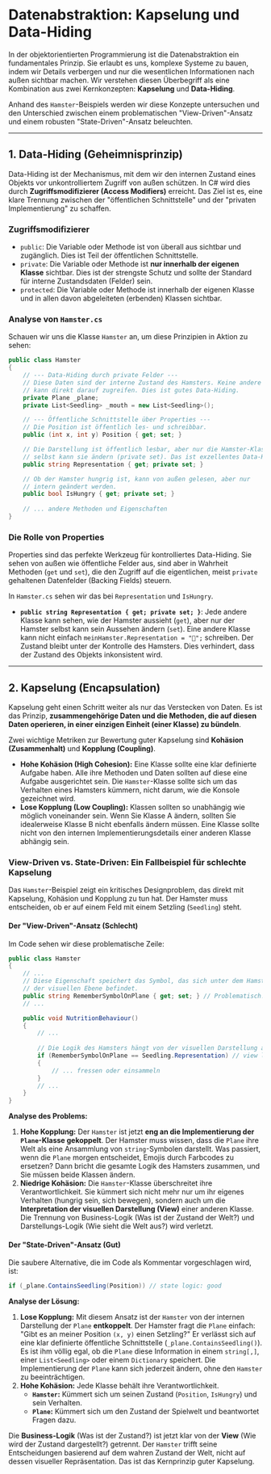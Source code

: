 # Datenabstraktion: Kapselung und Data-Hiding

In der objektorientierten Programmierung ist die Datenabstraktion ein fundamentales Prinzip. Sie erlaubt es uns, komplexe Systeme zu bauen, indem wir Details verbergen und nur die wesentlichen Informationen nach außen sichtbar machen. Wir verstehen diesen Überbegriff als eine Kombination aus zwei Kernkonzepten: **Kapselung** und **Data-Hiding**.

Anhand des `Hamster`-Beispiels werden wir diese Konzepte untersuchen und den Unterschied zwischen einem problematischen "View-Driven"-Ansatz und einem robusten "State-Driven"-Ansatz beleuchten.

---

## 1. Data-Hiding (Geheimnisprinzip)

Data-Hiding ist der Mechanismus, mit dem wir den internen Zustand eines Objekts vor unkontrolliertem Zugriff von außen schützen. In C# wird dies durch **Zugriffsmodifizierer (Access Modifiers)** erreicht. Das Ziel ist es, eine klare Trennung zwischen der "öffentlichen Schnittstelle" und der "privaten Implementierung" zu schaffen.

### Zugriffsmodifizierer

* `public`: Die Variable oder Methode ist von überall aus sichtbar und zugänglich. Dies ist Teil der öffentlichen Schnittstelle.
* `private`: Die Variable oder Methode ist **nur innerhalb der eigenen Klasse** sichtbar. Dies ist der strengste Schutz und sollte der Standard für interne Zustandsdaten (Felder) sein.
* `protected`: Die Variable oder Methode ist innerhalb der eigenen Klasse und in allen davon abgeleiteten (erbenden) Klassen sichtbar.

### Analyse von `Hamster.cs`

Schauen wir uns die Klasse `Hamster` an, um diese Prinzipien in Aktion zu sehen:

```csharp
public class Hamster
{
    // --- Data-Hiding durch private Felder ---
    // Diese Daten sind der interne Zustand des Hamsters. Keine andere Klasse
    // kann direkt darauf zugreifen. Dies ist gutes Data-Hiding.
    private Plane _plane;
    private List<Seedling> _mouth = new List<Seedling>();

    // --- Öffentliche Schnittstelle über Properties ---
    // Die Position ist öffentlich les- und schreibbar.
    public (int x, int y) Position { get; set; }

    // Die Darstellung ist öffentlich lesbar, aber nur die Hamster-Klasse
    // selbst kann sie ändern (private set). Das ist exzellentes Data-Hiding!
    public string Representation { get; private set; }

    // Ob der Hamster hungrig ist, kann von außen gelesen, aber nur
    // intern geändert werden.
    public bool IsHungry { get; private set; }
    
    // ... andere Methoden und Eigenschaften
}
```

### Die Rolle von Properties

Properties sind das perfekte Werkzeug für kontrolliertes Data-Hiding. Sie sehen von außen wie öffentliche Felder aus, sind aber in Wahrheit Methoden (`get` und `set`), die den Zugriff auf die eigentlichen, meist `private` gehaltenen Datenfelder (Backing Fields) steuern.

In `Hamster.cs` sehen wir das bei `Representation` und `IsHungry`.
* **`public string Representation { get; private set; }`**: Jede andere Klasse kann sehen, wie der Hamster aussieht (`get`), aber nur der Hamster selbst kann sein Aussehen ändern (`set`). Eine andere Klasse kann nicht einfach `meinHamster.Representation = "👻";` schreiben. Der Zustand bleibt unter der Kontrolle des Hamsters. Dies verhindert, dass der Zustand des Objekts inkonsistent wird.

---

## 2. Kapselung (Encapsulation)

Kapselung geht einen Schritt weiter als nur das Verstecken von Daten. Es ist das Prinzip, **zusammengehörige Daten und die Methoden, die auf diesen Daten operieren, in einer einzigen Einheit (einer Klasse) zu bündeln**.

Zwei wichtige Metriken zur Bewertung guter Kapselung sind **Kohäsion (Zusammenhalt)** und **Kopplung (Coupling)**.

* **Hohe Kohäsion (High Cohesion):** Eine Klasse sollte eine klar definierte Aufgabe haben. Alle ihre Methoden und Daten sollten auf diese eine Aufgabe ausgerichtet sein. Die `Hamster`-Klasse sollte sich um das Verhalten eines Hamsters kümmern, nicht darum, wie die Konsole gezeichnet wird.
* **Lose Kopplung (Low Coupling):** Klassen sollten so unabhängig wie möglich voneinander sein. Wenn Sie Klasse A ändern, sollten Sie idealerweise Klasse B nicht ebenfalls ändern müssen. Eine Klasse sollte nicht von den internen Implementierungsdetails einer anderen Klasse abhängig sein.

### View-Driven vs. State-Driven: Ein Fallbeispiel für schlechte Kapselung

Das `Hamster`-Beispiel zeigt ein kritisches Designproblem, das direkt mit Kapselung, Kohäsion und Kopplung zu tun hat. Der Hamster muss entscheiden, ob er auf einem Feld mit einem Setzling (`Seedling`) steht.

#### Der "View-Driven"-Ansatz (Schlecht)

Im Code sehen wir diese problematische Zeile:

```csharp
public class Hamster
{
    // ...
    // Diese Eigenschaft speichert das Symbol, das sich unter dem Hamster auf
    // der visuellen Ebene befindet.
    public string RememberSymbolOnPlane { get; set; } // Problematisch!
    // ...

    public void NutritionBehaviour()
    {
        // ...
        
        // Die Logik des Hamsters hängt von der visuellen Darstellung ab!
        if (RememberSymbolOnPlane == Seedling.Representation) // view logic: bad
        {
            // ... fressen oder einsammeln
        }
        // ...
    }
}
```

**Analyse des Problems:**

1.  **Hohe Kopplung:** Der `Hamster` ist jetzt **eng an die Implementierung der `Plane`-Klasse gekoppelt**. Der Hamster muss wissen, dass die `Plane` ihre Welt als eine Ansammlung von `string`-Symbolen darstellt. Was passiert, wenn die `Plane` morgen entscheidet, Emojis durch Farbcodes zu ersetzen? Dann bricht die gesamte Logik des Hamsters zusammen, und Sie müssen beide Klassen ändern.
2.  **Niedrige Kohäsion:** Die `Hamster`-Klasse überschreitet ihre Verantwortlichkeit. Sie kümmert sich nicht mehr nur um ihr eigenes Verhalten (hungrig sein, sich bewegen), sondern auch um die **Interpretation der visuellen Darstellung (View)** einer anderen Klasse. Die Trennung von Business-Logik (Was ist der Zustand der Welt?) und Darstellungs-Logik (Wie sieht die Welt aus?) wird verletzt.

#### Der "State-Driven"-Ansatz (Gut)

Die saubere Alternative, die im Code als Kommentar vorgeschlagen wird, ist:

```csharp
if (_plane.ContainsSeedling(Position)) // state logic: good
```

**Analyse der Lösung:**

1.  **Lose Kopplung:** Mit diesem Ansatz ist der `Hamster` von der internen Darstellung der `Plane` **entkoppelt**. Der Hamster fragt die `Plane` einfach: "Gibt es an meiner Position `(x, y)` einen Setzling?" Er verlässt sich auf eine klar definierte öffentliche Schnittstelle (`_plane.ContainsSeedling()`). Es ist ihm völlig egal, ob die `Plane` diese Information in einem `string[,]`, einer `List<Seedling>` oder einem `Dictionary` speichert. Die Implementierung der `Plane` kann sich jederzeit ändern, ohne den `Hamster` zu beeinträchtigen.
2.  **Hohe Kohäsion:** Jede Klasse behält ihre Verantwortlichkeit.
    * **`Hamster`:** Kümmert sich um seinen Zustand (`Position`, `IsHungry`) und sein Verhalten.
    * **`Plane`:** Kümmert sich um den Zustand der Spielwelt und beantwortet Fragen dazu.

Die **Business-Logik** (Was ist der Zustand?) ist jetzt klar von der **View** (Wie wird der Zustand dargestellt?) getrennt. Der `Hamster` trifft seine Entscheidungen basierend auf dem wahren Zustand der Welt, nicht auf dessen visueller Repräsentation. Das ist das Kernprinzip guter Kapselung.